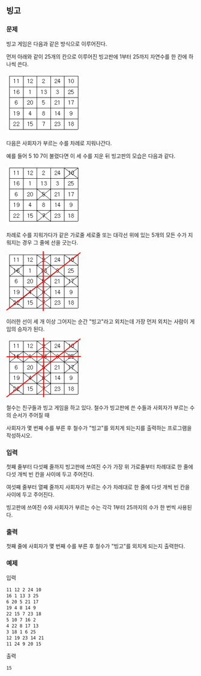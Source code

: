 ## 빙고

### 문제


빙고 게임은 다음과 같은 방식으로 이루어진다.

먼저 아래와 같이 25개의 칸으로 이루어진 빙고판에 1부터 25까지 자연수를 한 칸에 하나씩 쓴다.

![그림01](fig_01.png)

다음은 사회자가 부르는 수를 차례로 지워나간다. 

예를 들어 5 10 7이 불렸다면 이 세 수를 지운 뒤 빙고판의 모습은 다음과 같다.

![그림02](fig_02.png)

차례로 수를 지워가다가 같은 가로줄 세로줄 또는 대각선 위에 있는 5개의 모든 수가 지워지는 경우 그 줄에 선을 긋는다. 

![그림03](fig_03.png)

이러한 선이 세 개 이상 그어지는 순간 "빙고"라고 외치는데 가장 먼저 외치는 사람이 게임의 승자가 된다. 

![그림04](fig_04.png)

철수는 친구들과 빙고 게임을 하고 있다. 철수가 빙고판에 쓴 수들과 사회자가 부르는 수의 순서가 주어질 때 

사회자가 몇 번째 수를 부른 후 철수가 "빙고"를 외치게 되는지를 출력하는 프로그램을 작성하시오.


### 입력
첫째 줄부터 다섯째 줄까지 빙고판에 쓰여진 수가 가장 위 가로줄부터 차례대로 한 줄에 다섯 개씩 빈 칸을 사이에 두고 주어진다.

여섯째 줄부터 열째 줄까지 사회자가 부르는 수가 차례대로 한 줄에 다섯 개씩 빈 칸을 사이에 두고 주어진다.

빙고판에 쓰여진 수와 사회자가 부르는 수는 각각 1부터 25까지의 수가 한 번씩 사용된다.


### 출력
첫째 줄에 사회자가 몇 번째 수를 부른 후 철수가 "빙고"를 외치게 되는지 출력한다.


### 예제
입력
```
11 12 2 24 10 
16 1 13 3 25 
6 20 5 21 17 
19 4 8 14 9 
22 15 7 23 18 
5 10 7 16 2 
4 22 8 17 13 
3 18 1 6 25 
12 19 23 14 21 
11 24 9 20 15
```

출력
```
15
```